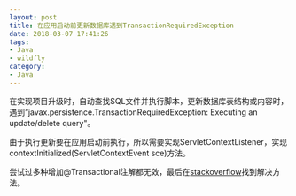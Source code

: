 ```yaml
---
layout: post
title: 在应用启动前更新数据库遇到TransactionRequiredException
date: 2018-03-07 17:41:26
tags:
- Java
- wildfly
category:
- Java
---
```


在实现项目升级时，自动查找SQL文件并执行脚本，更新数据库表结构或内容时，遇到“javax.persistence.TransactionRequiredException: Executing an update/delete query"。

由于执行更新要在应用启动前执行，所以需要实现ServletContextListener，实现contextInitialized(ServletContextEvent sce)方法。

尝试过多种增加@Transactional注解都无效，最后在[stackoverflow](https://stackoverflow.com/questions/37009257/how-can-i-do-create-function-in-jpa)找到解决方法。